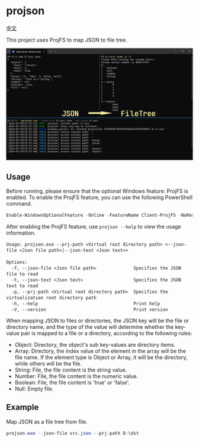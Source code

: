 # projson

[中文](./README_ZH.md)

This project uses ProjFS to map JSON to file tree.

![introduce](./docs/introduce.png)

## Usage

Before running, please ensure that the optional Windows feature: ProjFS is enabled. To enable the ProjFS feature, you can use the following PowerShell command.

```powershell
Enable-WindowsOptionalFeature -Online -FeatureName Client-ProjFS -NoRestart
```

After enabling the ProjFS feature, use `projson --help` to view the usage information.

```
Usage: projson.exe --prj-path <Virtual root directory path> <--json-file <Json file path>|--json-text <Json text>>

Options:
  -f, --json-file <Json file path>              Specifies the JSON file to read
  -t, --json-text <Json text>                   Specifies the JSON text to read
  -p, --prj-path <Virtual root directory path>  Specifies the virtualization root directory path
  -h, --help                                    Print help
  -V, --version                                 Print version
```

When mapping JSON to files or directories, the JSON key will be the file or directory name, and the type of the value will determine whether the key-value pair is mapped to a file or a directory, according to the following rules:

- Object: Directory, the object's sub key-values are directory items.
- Array: Directory, the index value of the element in the array will be the file name. If the element type is Object or Array, it will be the directory, while others will be the file.
- String: File, the file content is the string value.
- Number: File, the file content is the numeric value.
- Boolean: File, the file content is 'true' or 'false'.
- Null: Empty file.

## Example

Map JSON as a file tree from file.

```powershell
projson.exe --json-file src.json --prj-path D:\dst
```
